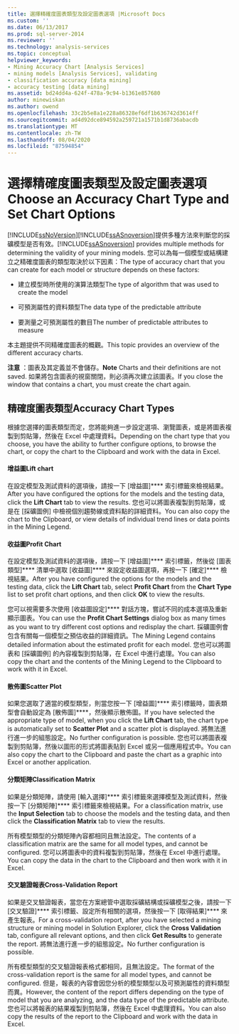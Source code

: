 ```yaml
---
title: 選擇精確度圖表類型及設定圖表選項 |Microsoft Docs
ms.custom: ''
ms.date: 06/13/2017
ms.prod: sql-server-2014
ms.reviewer: ''
ms.technology: analysis-services
ms.topic: conceptual
helpviewer_keywords:
- Mining Accuracy Chart [Analysis Services]
- mining models [Analysis Services], validating
- classification accuracy [data mining]
- accuracy testing [data mining]
ms.assetid: bd24dd4a-624f-478a-9c94-b1361e857680
author: minewiskan
ms.author: owend
ms.openlocfilehash: 33c2b5e8a1e228a86328ef6df1b636742d3614ff
ms.sourcegitcommit: ad4d92dce894592a259721a1571b1d8736abacdb
ms.translationtype: MT
ms.contentlocale: zh-TW
ms.lasthandoff: 08/04/2020
ms.locfileid: "87594854"
---
```

# <a name="choose-an-accuracy-chart-type-and-set-chart-options"></a><span data-ttu-id="880f1-102">選擇精確度圖表類型及設定圖表選項</span><span class="sxs-lookup"><span data-stu-id="880f1-102">Choose an Accuracy Chart Type and Set Chart Options</span></span>
  [!INCLUDE[ssNoVersion](../../includes/ssnoversion-md.md)]<span data-ttu-id="880f1-103">[!INCLUDE[ssASnoversion](../../includes/ssasnoversion-md.md)]提供多種方法來判斷您的採礦模型是否有效。</span><span class="sxs-lookup"><span data-stu-id="880f1-103">[!INCLUDE[ssASnoversion](../../includes/ssasnoversion-md.md)] provides multiple methods for determining the validity of your mining models.</span></span> <span data-ttu-id="880f1-104">您可以為每一個模型或結構建立之精確度圖表的類型取決於以下因素：</span><span class="sxs-lookup"><span data-stu-id="880f1-104">The type of accuracy chart that you can create for each model or structure depends on these factors:</span></span>  
  
-   <span data-ttu-id="880f1-105">建立模型時所使用的演算法類型</span><span class="sxs-lookup"><span data-stu-id="880f1-105">The type of algorithm that was used to create the model</span></span>  
  
-   <span data-ttu-id="880f1-106">可預測屬性的資料類型</span><span class="sxs-lookup"><span data-stu-id="880f1-106">The data type of the predictable attribute</span></span>  
  
-   <span data-ttu-id="880f1-107">要測量之可預測屬性的數目</span><span class="sxs-lookup"><span data-stu-id="880f1-107">The number of predictable attributes to measure</span></span>  
  
 <span data-ttu-id="880f1-108">本主題提供不同精確度圖表的概觀。</span><span class="sxs-lookup"><span data-stu-id="880f1-108">This topic provides an overview of the different accuracy charts.</span></span>  
  
 <span data-ttu-id="880f1-109">**注意** ：圖表及其定義並不會儲存。</span><span class="sxs-lookup"><span data-stu-id="880f1-109">**Note** Charts and their definitions are not saved.</span></span> <span data-ttu-id="880f1-110">如果將包含圖表的視窗關閉，則必須再次建立該圖表。</span><span class="sxs-lookup"><span data-stu-id="880f1-110">If you close the window that contains a chart, you must create the chart again.</span></span>  
  
## <a name="accuracy-chart-types"></a><span data-ttu-id="880f1-111">精確度圖表類型</span><span class="sxs-lookup"><span data-stu-id="880f1-111">Accuracy Chart Types</span></span>  
 <span data-ttu-id="880f1-112">根據您選擇的圖表類型而定，您將能夠進一步設定選項、瀏覽圖表，或是將圖表複製到剪貼簿，然後在 Excel 中處理資料。</span><span class="sxs-lookup"><span data-stu-id="880f1-112">Depending on the chart type that you choose, you have the ability to further configure options, to browse the chart, or copy the chart to the Clipboard and work with the data in Excel.</span></span>  
  
#### <a name="lift-chart"></a><span data-ttu-id="880f1-113">增益圖</span><span class="sxs-lookup"><span data-stu-id="880f1-113">Lift chart</span></span>  
 <span data-ttu-id="880f1-114">在設定模型及測試資料的選項後，請按一下 [增益圖]\*\*\*\* 索引標籤來檢視結果。</span><span class="sxs-lookup"><span data-stu-id="880f1-114">After you have configured the options for the models and the testing data, click the **Lift Chart** tab to view the results.</span></span> <span data-ttu-id="880f1-115">您也可以將圖表複製到剪貼簿，或是在 [採礦圖例] 中檢視個別趨勢線或資料點的詳細資料。</span><span class="sxs-lookup"><span data-stu-id="880f1-115">You can also copy the chart to the Clipboard, or view details of individual trend lines or data points in the Mining Legend.</span></span>  
  
#### <a name="profit-chart"></a><span data-ttu-id="880f1-116">收益圖</span><span class="sxs-lookup"><span data-stu-id="880f1-116">Profit Chart</span></span>  
 <span data-ttu-id="880f1-117">在設定模型及測試資料的選項後，請按一下 [增益圖]\*\*\*\* 索引標籤，然後從 [圖表類型]\*\*\*\* 清單中選取 [收益圖]\*\*\*\* 來設定收益圖選項，再按一下 [確定]\*\*\*\* 檢視結果。</span><span class="sxs-lookup"><span data-stu-id="880f1-117">After you have configured the options for the models and the testing data, click the **Lift Chart** tab, select **Profit Chart** from the **Chart Type** list to set profit chart options, and then click **OK** to view the results.</span></span>  
  
 <span data-ttu-id="880f1-118">您可以視需要多次使用 [收益圖設定]\*\*\*\* 對話方塊，嘗試不同的成本選項及重新顯示圖表。</span><span class="sxs-lookup"><span data-stu-id="880f1-118">You can use the **Profit Chart Settings** dialog box as many times as you want to try different cost options and redisplay the chart.</span></span> <span data-ttu-id="880f1-119">採礦圖例會包含有關每一個模型之預估收益的詳細資訊。</span><span class="sxs-lookup"><span data-stu-id="880f1-119">The Mining Legend contains detailed information about the estimated profit for each model.</span></span> <span data-ttu-id="880f1-120">您也可以將圖表和 [採礦圖例] 的內容複製到剪貼簿，在 Excel 中進行處理。</span><span class="sxs-lookup"><span data-stu-id="880f1-120">You can also copy the chart and the contents of the Mining Legend to the Clipboard to work with it in Excel.</span></span>  
  
#### <a name="scatter-plot"></a><span data-ttu-id="880f1-121">散佈圖</span><span class="sxs-lookup"><span data-stu-id="880f1-121">Scatter Plot</span></span>  
 <span data-ttu-id="880f1-122">如果您選取了適當的模型類型，則當您按一下 [增益圖]\*\*\*\* 索引標籤時，圖表類型會自動設定為 [散佈圖]\*\*\*\*，然後顯示散佈圖。</span><span class="sxs-lookup"><span data-stu-id="880f1-122">If you have selected the appropriate type of model, when you click the **Lift Chart** tab, the chart type is automatically set to **Scatter Plot** and a scatter plot is displayed.</span></span> <span data-ttu-id="880f1-123">將無法進行進一步的組態設定。</span><span class="sxs-lookup"><span data-stu-id="880f1-123">No further configuration is possible.</span></span> <span data-ttu-id="880f1-124">您也可以將圖表複製到剪貼簿，然後以圖形的形式將圖表貼到 Excel 或另一個應用程式中。</span><span class="sxs-lookup"><span data-stu-id="880f1-124">You can also copy the chart to the Clipboard and paste the chart as a graphic into Excel or another application.</span></span>  
  
#### <a name="classification-matrix"></a><span data-ttu-id="880f1-125">分類矩陣</span><span class="sxs-lookup"><span data-stu-id="880f1-125">Classification Matrix</span></span>  
 <span data-ttu-id="880f1-126">如果是分類矩陣，請使用 [輸入選擇]\*\*\*\* 索引標籤來選擇模型及測試資料，然後按一下 [分類矩陣]\*\*\*\* 索引標籤來檢視結果。</span><span class="sxs-lookup"><span data-stu-id="880f1-126">For a classification matrix, use the **Input Selection** tab to choose the models and the testing data, and then click the **Classification Matrix** tab to view the results.</span></span>  
  
 <span data-ttu-id="880f1-127">所有模型類型的分類矩陣內容都相同且無法設定。</span><span class="sxs-lookup"><span data-stu-id="880f1-127">The contents of a classification matrix are the same for all model types, and cannot be configured.</span></span> <span data-ttu-id="880f1-128">您可以將圖表中的資料複製到剪貼簿，然後在 Excel 中進行處理。</span><span class="sxs-lookup"><span data-stu-id="880f1-128">You can copy the data in the chart to the Clipboard and then work with it in Excel.</span></span>  
  
#### <a name="cross-validation-report"></a><span data-ttu-id="880f1-129">交叉驗證報表</span><span class="sxs-lookup"><span data-stu-id="880f1-129">Cross-Validation Report</span></span>  
 <span data-ttu-id="880f1-130">如果是交叉驗證報表，當您在方案總管中選取採礦結構或採礦模型之後，請按一下 [交叉驗證]\*\*\*\* 索引標籤、設定所有相關的選項，然後按一下 [取得結果]\*\*\*\* 來產生報表。</span><span class="sxs-lookup"><span data-stu-id="880f1-130">For a cross-validation report, after you have selected a mining structure or mining model in Solution Explorer, click the **Cross Validation** tab, configure all relevant options, and then click **Get Results** to generate the report.</span></span> <span data-ttu-id="880f1-131">將無法進行進一步的組態設定。</span><span class="sxs-lookup"><span data-stu-id="880f1-131">No further configuration is possible.</span></span>  
  
 <span data-ttu-id="880f1-132">所有模型類型的交叉驗證報表格式都相同，且無法設定。</span><span class="sxs-lookup"><span data-stu-id="880f1-132">The format of the cross-validation report is the same for all model types, and cannot be configured.</span></span> <span data-ttu-id="880f1-133">但是，報表的內容會因您分析的模型類型以及可預測屬性的資料類型而異。</span><span class="sxs-lookup"><span data-stu-id="880f1-133">However, the content of the report differs depending on the type of model that you are analyzing, and the data type of the predictable attribute.</span></span> <span data-ttu-id="880f1-134">您也可以將報表的結果複製到剪貼簿，然後在 Excel 中處理資料。</span><span class="sxs-lookup"><span data-stu-id="880f1-134">You can also copy the results of the report to the Clipboard and work with the data in Excel.</span></span>  
  
  
